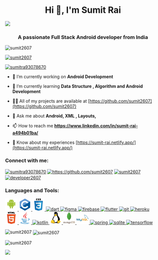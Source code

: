 <h1 align="center">Hi 👋, I'm Sumit Rai</h1>
    <img src="https://drive.google.com/file/d/11Pd3sCgnBces5f26phrbSE_3OYZhRI4k/view?usp=sharing" /> 
<h3 align="center">A passionate Full Stack Android developer from India</h3>

<p align="left"> <img src="https://komarev.com/ghpvc/?username=sumit2607&label=Profile%20views&color=0e75b6&style=flat" alt="sumit2607" /> </p>

<p align="left"> <a href="https://github.com/ryo-ma/github-profile-trophy"><img src="https://github-profile-trophy.vercel.app/?username=sumit2607" alt="sumit2607" /></a> </p>

<p align="left"> <a href="https://twitter.com/sumitra93078670" target="blank"><img src="https://img.shields.io/twitter/follow/sumitra93078670?logo=twitter&style=for-the-badge" alt="sumitra93078670" /></a> </p>

- 🔭 I’m currently working on **Android Development**

- 🌱 I’m currently learning **Data Structure , Algorithm and Android Development**

- 👨‍💻 All of my projects are available at [https://github.com/sumit2607](https://github.com/sumit2607)

- 💬 Ask me about **Android, XML , Layouts,**

- 📫 How to reach me **https://www.linkedin.com/in/sumit-rai-a494b01ba/**

- 📄 Know about my experiences [https://sumit-rai.netlify.app/](https://sumit-rai.netlify.app/)

<h3 align="left">Connect with me:</h3>
<p align="left">
<a href="https://twitter.com/sumitra93078670" target="blank"><img align="center" src="https://raw.githubusercontent.com/rahuldkjain/github-profile-readme-generator/master/src/images/icons/Social/twitter.svg" alt="sumitra93078670" height="30" width="40" /></a>
<a href="https://linkedin.com/in/https://github.com/sumit2607" target="blank"><img align="center" src="https://raw.githubusercontent.com/rahuldkjain/github-profile-readme-generator/master/src/images/icons/Social/linked-in-alt.svg" alt="https://github.com/sumit2607" height="30" width="40" /></a>
<a href="https://fb.com/sumit2607" target="blank"><img align="center" src="https://raw.githubusercontent.com/rahuldkjain/github-profile-readme-generator/master/src/images/icons/Social/facebook.svg" alt="sumit2607" height="30" width="40" /></a>
<a href="https://www.hackerrank.com/developer2607" target="blank"><img align="center" src="https://raw.githubusercontent.com/rahuldkjain/github-profile-readme-generator/master/src/images/icons/Social/hackerrank.svg" alt="developer2607" height="30" width="40" /></a>
</p>

<h3 align="left">Languages and Tools:</h3>
<p align="left"> <a href="https://developer.android.com" target="_blank"> <img src="https://raw.githubusercontent.com/devicons/devicon/master/icons/android/android-original-wordmark.svg" alt="android" width="40" height="40"/> </a> <a href="https://www.cprogramming.com/" target="_blank"> <img src="https://raw.githubusercontent.com/devicons/devicon/master/icons/c/c-original.svg" alt="c" width="40" height="40"/> </a> <a href="https://www.w3schools.com/css/" target="_blank"> <img src="https://raw.githubusercontent.com/devicons/devicon/master/icons/css3/css3-original-wordmark.svg" alt="css3" width="40" height="40"/> </a> <a href="https://dart.dev" target="_blank"> <img src="https://www.vectorlogo.zone/logos/dartlang/dartlang-icon.svg" alt="dart" width="40" height="40"/> </a> <a href="https://www.figma.com/" target="_blank"> <img src="https://www.vectorlogo.zone/logos/figma/figma-icon.svg" alt="figma" width="40" height="40"/> </a> <a href="https://firebase.google.com/" target="_blank"> <img src="https://www.vectorlogo.zone/logos/firebase/firebase-icon.svg" alt="firebase" width="40" height="40"/> </a> <a href="https://flutter.dev" target="_blank"> <img src="https://www.vectorlogo.zone/logos/flutterio/flutterio-icon.svg" alt="flutter" width="40" height="40"/> </a> <a href="https://git-scm.com/" target="_blank"> <img src="https://www.vectorlogo.zone/logos/git-scm/git-scm-icon.svg" alt="git" width="40" height="40"/> </a> <a href="https://heroku.com" target="_blank"> <img src="https://www.vectorlogo.zone/logos/heroku/heroku-icon.svg" alt="heroku" width="40" height="40"/> </a> <a href="https://www.w3.org/html/" target="_blank"> <img src="https://raw.githubusercontent.com/devicons/devicon/master/icons/html5/html5-original-wordmark.svg" alt="html5" width="40" height="40"/> </a> <a href="https://www.java.com" target="_blank"> <img src="https://raw.githubusercontent.com/devicons/devicon/master/icons/java/java-original.svg" alt="java" width="40" height="40"/> </a> <a href="https://kotlinlang.org" target="_blank"> <img src="https://www.vectorlogo.zone/logos/kotlinlang/kotlinlang-icon.svg" alt="kotlin" width="40" height="40"/> </a> <a href="https://www.linux.org/" target="_blank"> <img src="https://raw.githubusercontent.com/devicons/devicon/master/icons/linux/linux-original.svg" alt="linux" width="40" height="40"/> </a> <a href="https://www.mongodb.com/" target="_blank"> <img src="https://raw.githubusercontent.com/devicons/devicon/master/icons/mongodb/mongodb-original-wordmark.svg" alt="mongodb" width="40" height="40"/> </a> <a href="https://www.mysql.com/" target="_blank"> <img src="https://raw.githubusercontent.com/devicons/devicon/master/icons/mysql/mysql-original-wordmark.svg" alt="mysql" width="40" height="40"/> </a> <a href="https://spring.io/" target="_blank"> <img src="https://www.vectorlogo.zone/logos/springio/springio-icon.svg" alt="spring" width="40" height="40"/> </a> <a href="https://www.sqlite.org/" target="_blank"> <img src="https://www.vectorlogo.zone/logos/sqlite/sqlite-icon.svg" alt="sqlite" width="40" height="40"/> </a> <a href="https://www.tensorflow.org" target="_blank"> <img src="https://www.vectorlogo.zone/logos/tensorflow/tensorflow-icon.svg" alt="tensorflow" width="40" height="40"/> </a> </p>

<p><img align="left" src="https://github-readme-stats.vercel.app/api/top-langs?username=sumit2607&show_icons=true&locale=en&layout=compact" alt="sumit2607" /></p>

<p>&nbsp;<img align="center" src="https://github-readme-stats.vercel.app/api?username=sumit2607&show_icons=true&locale=en" alt="sumit2607" /></p>

<p><img align="center" src="https://github-readme-streak-stats.herokuapp.com/?user=sumit2607&" alt="sumit2607" /></p>

<img src = "https://github-readme-stats.vercel.app/api?username=Sumit2607&&show_icons=true&title_color=ffffff&icon_color=bb2acf&text_color=daf7dc&bg_color=151515">

